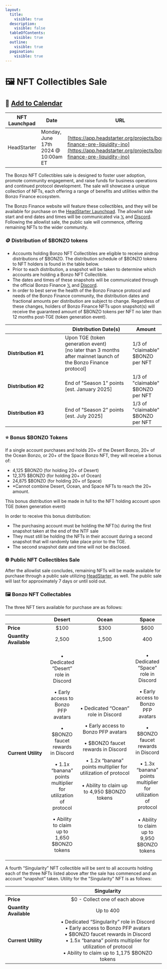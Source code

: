 ```yaml
---
layout:
  title:
    visible: true
  description:
    visible: false
  tableOfContents:
    visible: true
  outline:
    visible: true
  pagination:
    visible: true
---
```


# 🖼️ NFT Collectibles Sale

## 📆  [Add to Calendar](https://www.addevent.com/event/cG21952827)

| NFT Launchpad | Date                                | URL                                                                                                                                          |
| ------------- | ----------------------------------- | -------------------------------------------------------------------------------------------------------------------------------------------- |
| HeadStarter   | Monday, June 17th 2024 @ 10:00am ET | [https://app.headstarter.org/projects/bonzo-finance-pre-liquidity-ino](https://app.headstarter.org/projects/bonzo-finance-pre-liquidity-ino) |

The Bonzo NFT Collectibles sale is designed to foster user adoption, promote community engagement, and raise funds for business operations and continued protocol development. The sale will showcase a unique collection of NFTs, each offering a range of benefits and utilities within the Bonzo Finance ecosystem.

The Bonzo Finance website will feature these collectibles, and they will be available for purchase on the [HeadStarter Launchpad](https://app.headstarter.org/projects/bonzo-finance-pre-liquidity-ino). The allowlist sale start and end dates and times will be communicated via [𝕏](https://www.x.com/bonzo\_finance) and [Discord](https://www.bonzo.finance/discord). Following the allowlist sale, the public sale will commence, offering remaining NFTs to the wider community.

### **🪙  Distribution of $BONZO tokens**

* Accounts holding Bonzo NFT Collectibles are eligible to receive airdrop distributions of $BONZO. The distribution schedule of $BONZO tokens to NFT holders is found in the table below.
* Prior to each distribution, a snapshot will be taken to determine which accounts are holding a Bonzo NFT Collectible.
* The dates and times of these snapshots will be communicated through the official Bonzo Finance [𝕏](https://www.x.com/bonzo\_finance) and [Discord](https://bonzo.finance/discord).&#x20;
* In order to best serve the health of the Bonzo Finance protocol and needs of the Bonzo Finance community, the distribution dates and fractional amounts per distribution are subject to change. Regardless of these changes, holders of Bonzo Finance NFTs upon snapshot(s) will receive the guaranteed amount of $BONZO tokens per NFT no later than 12 months post-TGE (token generation event).

<table><thead><tr><th width="204"></th><th width="252">Distribution Date(s)</th><th>Amount</th></tr></thead><tbody><tr><td><strong>Distribution #1</strong></td><td>Upon TGE  (token generation event) <br>[no later than 3 months after mainnet launch of the Bonzo Finance protocol]</td><td>1/3 of "claimable" $BONZO per NFT</td></tr><tr><td><strong>Distribution #2</strong></td><td>End of "Season 1" points<br>[est. January 2025]</td><td>1/3 of "claimable" $BONZO per NFT</td></tr><tr><td><strong>Distribution #3</strong></td><td>End of "Season 2" points<br>[est. July 2025]</td><td>1/3 of "claimable" $BONZO per NFT</td></tr></tbody></table>

### **⭐️  Bonus $BONZO Tokens**

If a single account purchases and holds 20+ of the Desert Bonzo, 20+ of the Ocean Bonzo, or 20+ of the Space Bonzo NFT, they will receive a bonus of:

* 4,125 $BONZO (for holding 20+ of Desert)
* 12,375 $BONZO (for holding 20+ of Ocean)&#x20;
* 24,875 $BONZO (for holding 20+ of Space)
* \*Cannot combine Desert, Ocean, and Space NFTs to reach the 20+ amount.

This bonus distribution will be made in full to the NFT holding account upon TGE (token generation event)

In order to receive this bonus distribution:&#x20;

* The purchasing account must be holding the NFT(s) during the first snapshot taken at the end of the NTF sale
* They must still be holding the NFTs in their account during a second snapshot that will randomly take place prior to the TGE.
* The second snapshot date and time will not be disclosed.

### **🌐 Public NFT Collectibles Sale**

After the allowlist sale concludes, remaining NFTs will be made available for purchase through a public sale utilizing [HeadStarter](https://app.headstarter.org/projects/bonzo-finance-pre-liquidity-ino), as well. The public sale will last for approximately 7 days or until sold out.

### **🖼️ Bonzo NFT Collectables**

The three NFT tiers available for purchase are as follows:

<table><thead><tr><th width="140"></th><th align="center">Desert</th><th width="200" align="center">Ocean</th><th align="center">Space</th></tr></thead><tbody><tr><td><strong>Price</strong></td><td align="center">$100</td><td align="center">$300</td><td align="center">$600</td></tr><tr><td><strong>Quantity Available</strong></td><td align="center">2,500</td><td align="center">1,500</td><td align="center">400</td></tr><tr><td><strong>Current Utility</strong></td><td align="center"><p>• Dedicated “Desert” role in Discord</p><p></p><p>• Early access to Bonzo PFP avatars</p><p></p><p>• $BONZO faucet rewards in Discord</p><p></p><p>• 1.1x “banana” points multiplier for utilization of protocol</p><p></p><p>• Ability to claim up to 1,650 $BONZO tokens</p></td><td align="center"><p>• Dedicated “Ocean” role in Discord<br></p><p>• Early access to Bonzo PFP avatars<br></p><p>• $BONZO faucet rewards in Discord<br></p><p>• 1.2x “banana” points multiplier for utilization of protocol<br><br>• Ability to claim up to 4,950 $BONZO tokens<br></p></td><td align="center"><p>• Dedicated “Space” role in Discord<br></p><p>• Early access to Bonzo PFP avatars<br></p><p>• $BONZO faucet rewards in Discord<br></p><p>• 1.3x “banana” points multiplier for utilization of protocol<br><br>• Ability to claim up to 9,950 $BONZO tokens</p></td></tr></tbody></table>

A fourth “Singularity” NFT collectible will be sent to all accounts holding each of the three NFTs listed above after the sale has commenced and an account “snapshot” taken. Utility for the "Singularity" NFT is as follows:&#x20;

<table><thead><tr><th width="140"></th><th align="center">Singularity</th></tr></thead><tbody><tr><td><strong>Price</strong></td><td align="center">$0 - Collect one of each above</td></tr><tr><td><strong>Quantity Available</strong></td><td align="center">Up to 400</td></tr><tr><td><strong>Current Utility</strong></td><td align="center">• Dedicated “Singularity” role in Discord <br>• Early access to Bonzo PFP avatars <br>• $BONZO faucet rewards in Discord <br>• 1.5x “banana” points multiplier for utilization of protocol<br>• Ability to claim up to 1,175 $BONZO tokens</td></tr></tbody></table>
